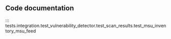 ## Code documentation

::: tests.integration.test_vulnerability_detector.test_scan_results.test_msu_inventory_msu_feed
